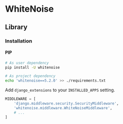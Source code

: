 # WhiteNoise

## Library

### Installation

#### PIP

```sh
# As user dependency
pip install -U whitenoise

# As project dependency
echo 'whitenoise==5.2.0' >> ./requirements.txt
```

Add `django_extensions` to your `INSTALLED_APPS` setting.

```py
MIDDLEWARE = [
    'django.middleware.security.SecurityMiddleware',
    'whitenoise.middleware.WhiteNoiseMiddleware',
    # ...
]
```
